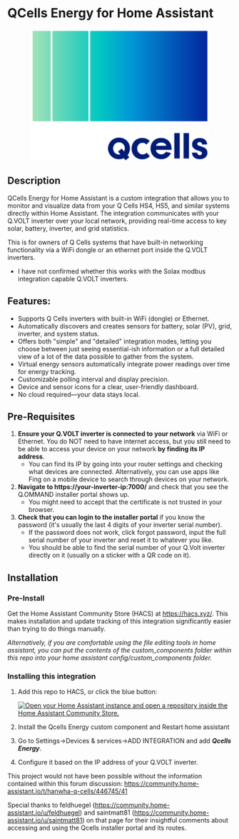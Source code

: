# QCells Energy for Home Assistant
<p align="center">
  <picture>
    <source media="(prefers-color-scheme: dark)" srcset="custom_components/qcells_energy/dark_logo.png">
    <source media="(prefers-color-scheme: light)" srcset="custom_components/qcells_energy/logo.png">
    <img alt="Qcells Logo" src="custom_components/qcells_energy/logo.png" width="400"/>
  </picture>
</p>

## Description
QCells Energy for Home Assistant is a custom integration that allows you to monitor and visualize data from your Q Cells HS4, HS5, and similar systems directly within Home Assistant. The integration communicates with your Q.VOLT inverter over your local network, providing real-time access to key solar, battery, inverter, and grid statistics.

This is for owners of Q Cells systems that have built-in networking functionality via a WiFi dongle or an ethernet port inside the Q.VOLT inverters.

- I have not confirmed whether this works with the Solax modbus integration capable Q.VOLT inverters.

## Features:

- Supports Q Cells inverters with built-in WiFi (dongle) or Ethernet.
- Automatically discovers and creates sensors for battery, solar (PV), grid, inverter, and system status.
- Offers both "simple" and "detailed" integration modes, letting you choose between just seeing essential-ish information or a full detailed view of a lot of the data possible to gather from the system.
- Virtual energy sensors automatically integrate power readings over time for energy tracking.
- Customizable polling interval and display precision.
- Device and sensor icons for a clear, user-friendly dashboard.
- No cloud required—your data stays local.

## Pre-Requisites
1. **Ensure your Q.VOLT inverter is connected to your network** via WiFi or Ethernet. You do NOT need to have internet access, but you still need to be able to access your device on your network **by finding its IP address**.
    - You can find its IP by going into your router settings and checking what devices are connected. Alternatively, you can use apps like Fing on a mobile device to search through devices on your network.
2. **Navigate to https://your-inverter-ip:7000/** and check that you see the Q.OMMAND installer portal shows up.
    - You might need to accept that the certificate is not trusted in your browser.
3. **Check that you can login to the installer portal** if you know the password (it's usually the last 4 digits of your inverter serial number).
    - If the password does not work, click forgot password, input the full serial number of your inverter and reset it to whatever you like. 
    - You should be able to find the serial number of your Q.Volt inverter directly on it (usually on a sticker with a QR code on it).

## Installation
### Pre-Install
Get the Home Assistant Community Store (HACS) at https://hacs.xyz/. This makes installation and update tracking of this integration significantly easier than trying to do things manually.
    
*Alternatively, if you are comfortable using the file editing tools in home assistant, you can put the contents of the custom_components folder within this repo into your home assistant config/custom_components folder.*

### Installing this integration
1. Add this repo to HACS, or click the blue button:

    [![Open your Home Assistant instance and open a repository inside the Home Assistant Community Store.](https://my.home-assistant.io/badges/hacs_repository.svg)](https://my.home-assistant.io/redirect/hacs_repository/?owner=%40TEJ4321&category=Integration&repository=https%3A%2F%2Fgithub.com%2FTEJ4321%2Fqcells_ha)

2. Install the Qcells Energy custom component and Restart home assistant
3. Go to Settings->Devices & services->ADD INTEGRATION and add ***Qcells Energy***.
4. Configure it based on the IP address of your Q.VOLT inverter. 



This project would not have been possible without the information contained within this forum discussion:
https://community.home-assistant.io/t/hanwha-q-cells/446745/41

Special thanks to feldhuegel (https://community.home-assistant.io/u/feldhuegel) and saintmatt81 (https://community.home-assistant.io/u/saintmatt81) on that page for their insightful comments about accessing and using the Qcells installer portal and its routes.
